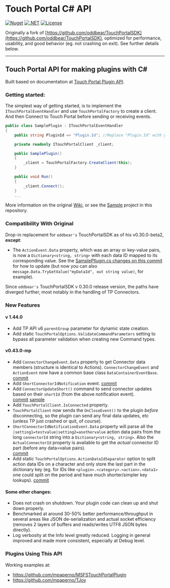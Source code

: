# Touch Portal C# API
[![Nuget](https://img.shields.io/nuget/v/TouchPortal-CS-API)](https://www.nuget.org/packages/TouchPortal-CS-API)
[![.NET](https://github.com/mpaperno/TouchPortal-CS-API/actions/workflows/dotnet.yml/badge.svg)](https://github.com/mpaperno/TouchPortal-CS-API/actions/workflows/dotnet.yml) 
[![License](https://img.shields.io/badge/license-MIT-blue.svg)](LICENSE)

Originally a fork of [https://github.com/oddbear/TouchPortalSDK](https://github.com/oddbear/TouchPortalSDK), optimized for performance, usability, and good behavior (eg. not crashing on exit).
See further details below.

----------------------

## Touch Portal API for making plugins with C#

Built based on documentation at [Touch Portal Plugin API](https://www.touch-portal.com/api/).

### Getting started:

The simplest way of getting started, is to implement the `ITouchPortalEventHandler` and use `TouchPortalFactory` to create a client.
And then Connect to Touch Portal before sending or receiving events.

```csharp
public class SamplePlugin : ITouchPortalEventHandler
{
    public string PluginId => "Plugin.Id"; //Replace "Plugin.Id" with your unique id.

    private readonly ITouchPortalClient _client;

    public SamplePlugin()
    {
        _client = TouchPortalFactory.CreateClient(this);
    }

    public void Run()
    {
        _client.Connect();
    }
    ...
```

More information on the original [Wiki](https://github.com/oddbear/TouchPortalSDK/wiki), 
or see the [Sample](https://github.com/mpaperno/TouchPortal-CS-API/blob/mp/main/TouchPortalSDK.Sample/SamplePlugin.cs) project in this repository.

### Compatibility With Original

Drop-in replacement for `oddbear's` TouchPortalSDK as of his v0.30.0-beta2, **except**:
* The `ActionEvent.Data` property, which was an array or key-value pairs, is now a `Dictionary<string, string>`
with each data ID mapped to its corresponding value. 
See the [SamplePllugin.cs changes on this commit](https://github.com/mpaperno/TouchPortal-CS-API/commit/8a918b5ad1e82f01b459c233447465a9c6157de0#diff-cb35f57a6de34300ca9fce15af2bada215b8c92a45456f671b02b78923a5b083)
for how to update (but now you can also `message.Data.TryGetValue("myDataId", out string value)`, for example).

Since `oddbear's` TouchPortalSDK v 0.30.0 release version, the paths have diverged further, most notably in the handling of TP Connectors.

### New Features

#### v 1.44.0
* Add TP API v6 `parentGroup` parameter for dynamic state creation.
* Add static `TouchPortalOptions.ValidateCommandParameters` setting to bypass all parameter validation when creating new Command types.

#### v0.43.0-mp
* Add `ConnectorChangeEvent.Data` property to get Connector data members (structure is identical to Actions). 
  `ConnectorChangeEvent` and `ActionEvent` now have a common base class `DataContainerEventBase`.
  [commit](https://github.com/mpaperno/TouchPortal-CS-API/commit/ca778ccfdde2ee624198b70abffa356839ead350)
* Add `ShortConnectorIdNotification` event.  [commit](https://github.com/mpaperno/TouchPortal-CS-API/commit/0fbc8e6650b06d0fc2889f13955fe7012bbde34d)
* Add `ConnectorUpdateShort()` command to send connector updates based on their `shortId` (from the above notification event).  
  [commit](https://github.com/mpaperno/TouchPortal-CS-API/commit/0610921d5bc1539638e02a004243bb54a21ee23e) 
  [sample](https://github.com/mpaperno/TouchPortal-CS-API/blob/mp/main/TouchPortalSDK.Sample/SamplePlugin.cs#L228)
* Add `TouchPortalClient.IsConnected` property.
* `TouchPortalClient` now sends the `OnCloseEvent()` to the plugin _before_ disconnecting, so the plugin can send any final data updates, etc (unless TP just crashed or quit, of course).
* `ShortConnectorIdNotificationEvent.Data` property will parse all the `|setting1=testvalue|setting2=anothervalue` action data pairs from the long `connectorId` string into a `Dictionary<string, string>`.
  Also the `ActualConnectorId` property is available to get the _actual_ connector ID part (before any data=value pairs).  
  [commit](https://github.com/mpaperno/TouchPortal-CS-API/commit/2238db9db4c0d4463be5822966c9e8382aa4102c)
*  Add static `TouchPortalOptions.ActionDataIdSeparator` option to split action data IDs on a character and only store the last part in the dictionary key
  (eg. for IDs like `<plugin>.<category>.<action>.<data1>` one could split on the period and have much shorter/simpler key lookups).
  [commit](https://github.com/mpaperno/TouchPortal-CS-API/commit/89a81c42a68f75d6d4ea35b2d31ae83aaa8568f1)

#### Some other changes:
* Does not crash on shutdown. Your plugin code can clean up and shut down properly.
* Benchmarked at around 30-50% better performance/throughput in several areas like JSON de-serialization and actual socket efficiency (removes 2 layers of buffers and reads/writes UTF8 JSON bytes directly).
* Log verbosity at the Info level greatly reduced. Logging in general improved and made more consistent, especially at Debug level.

### Plugins Using This API

Working examples at:

* https://github.com/mpaperno/MSFSTouchPortalPlugin
* https://github.com/mpaperno/TJoy

